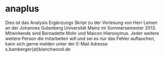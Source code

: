anaplus
=======

Dies ist das Analysis Ergänzungs Skript zu der Vorlesung von Herr Leinen an der Johannes Gutenberg Universität Mainz im Sommersemester 2013. Mitwirkende sind Bernadette Mohr und Maicon Hieronymus. Jeder weitere weitere Person die mitarbeiten will und sei es nur das Fehler auftauchen, kann sich gerne melden unter der E-Mail Adresse s.bamberger(at)blanchwood.de